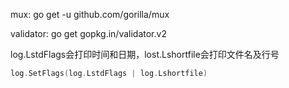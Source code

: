 

mux:
go get -u github.com/gorilla/mux 

validator:
go get gopkg.in/validator.v2

log.LstdFlags会打印时间和日期，lost.Lshortfile会打印文件名及行号
```go
log.SetFlags(log.LstdFlags | log.Lshortfile)
```
